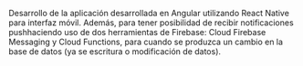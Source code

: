 Desarrollo de la aplicación desarrollada en Angular utilizando React Native para interfaz móvil. Además, para tener posibilidad de recibir notificaciones pushhaciendo uso de dos herramientas de Firebase: Cloud Firebase Messaging y Cloud Functions, para cuando se produzca un cambio en la base de datos (ya se escritura o modificación de datos).

